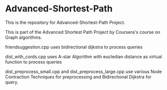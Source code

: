 # Advanced-Shortest-Path
This is the repository for Advanced-Shortest-Path Project.

This is part of the Advanced Shortest Path Project by Coursera's course on Graph algorithms.


friendsuggestion.cpp uses bidirectional dijkstra to process queries


dist_with_cords.cpp uses A-star Algorithm with eucledian distance as virtual function to process queries


dist_preprocess_small.cpp and dist_preprocess_large.cpp use various Node Contraction Techniques for preprocessing and Bidirectional Dijkstra for query.

